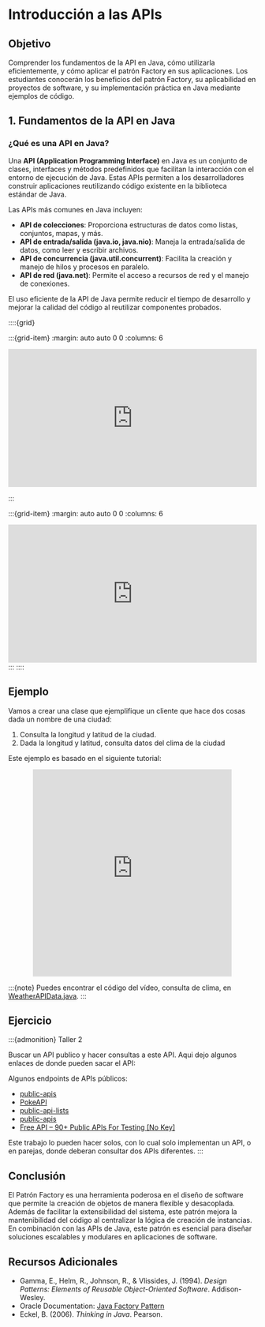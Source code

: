 # Introducción a las APIs

## Objetivo
Comprender los fundamentos de la API en Java, cómo utilizarla eficientemente, y cómo aplicar el patrón Factory en sus aplicaciones. Los estudiantes conocerán los beneficios del patrón Factory, su aplicabilidad en proyectos de software, y su implementación práctica en Java mediante ejemplos de código.

## 1. Fundamentos de la API en Java

### ¿Qué es una API en Java?

Una **API (Application Programming Interface)** en Java es un conjunto de clases, interfaces y métodos predefinidos que facilitan la interacción con el entorno de ejecución de Java. Estas APIs permiten a los desarrolladores construir aplicaciones reutilizando código existente en la biblioteca estándar de Java.

Las APIs más comunes en Java incluyen:
- **API de colecciones**: Proporciona estructuras de datos como listas, conjuntos, mapas, y más.
- **API de entrada/salida (java.io, java.nio)**: Maneja la entrada/salida de datos, como leer y escribir archivos.
- **API de concurrencia (java.util.concurrent)**: Facilita la creación y manejo de hilos y procesos en paralelo.
- **API de red (java.net)**: Permite el acceso a recursos de red y el manejo de conexiones.

El uso eficiente de la API de Java permite reducir el tiempo de desarrollo y mejorar la calidad del código al reutilizar componentes probados.

::::{grid}

:::{grid-item}
:margin: auto auto 0 0
:columns: 6

<iframe width="100%" height="280px" src="https://www.youtube.com/embed/IwnIxk8DdHs?si=5nCHG1X0ukFNngdS" title="YouTube video player" frameborder="0" allow="accelerometer; autoplay; clipboard-write; encrypted-media; gyroscope; picture-in-picture; web-share" referrerpolicy="strict-origin-when-cross-origin" allowfullscreen></iframe>

:::

:::{grid-item}
:margin: auto auto 0 0
:columns: 6

<iframe width="100%" height="280px" src="https://www.youtube.com/embed/JD6VNRdGl98?si=ngRST0LM3VIshG_9" title="YouTube video player" frameborder="0" allow="accelerometer; autoplay; clipboard-write; encrypted-media; gyroscope; picture-in-picture; web-share" referrerpolicy="strict-origin-when-cross-origin" allowfullscreen></iframe>
:::
::::

## Ejemplo

Vamos a crear una clase que ejemplifique un cliente que hace dos cosas dada un nombre de una ciudad:

1. Consulta la longitud y latitud de la ciudad.
2. Dada la longitud y latitud, consulta datos del clima de la ciudad

Este ejemplo es basado en el siguiente tutorial:

<div align="center">
<iframe width="80%" height="420px" src="https://www.youtube.com/embed/WS_H44tvZMI?si=IGEfz4uk3GahSJwx" title="YouTube video player" frameborder="0" allow="accelerometer; autoplay; clipboard-write; encrypted-media; gyroscope; picture-in-picture; web-share" referrerpolicy="strict-origin-when-cross-origin" allowfullscreen></iframe>
</div>

:::{note}
Puedes encontrar el código del vídeo, consulta de clima, en [WeatherAPIData.java](WeatherAPIData.java).
:::

## Ejercicio

:::{admonition} Taller 2

Buscar un API publico y hacer consultas a este API. Aqui dejo algunos enlaces de donde pueden sacar el API:

Algunos endpoints de APIs públicos:
- [public-apis](https://github.com/public-apis/public-apis?tab=readme-ov-file)
- [PokeAPI](https://pokeapi.co/)
- [public-api-lists ](https://github.com/public-api-lists/public-api-lists)
- [public-apis ](https://github.com/marcelscruz/public-apis)
- [Free API – 90+ Public APIs For Testing [No Key] ](https://apipheny.io/free-api/)

Este trabajo lo pueden hacer solos, con lo cual solo implementan un API, o en parejas, donde deberan consultar dos APIs diferentes.
:::

## Conclusión

El Patrón Factory es una herramienta poderosa en el diseño de software que permite la creación de objetos de manera flexible y desacoplada. Además de facilitar la extensibilidad del sistema, este patrón mejora la mantenibilidad del código al centralizar la lógica de creación de instancias. En combinación con las APIs de Java, este patrón es esencial para diseñar soluciones escalables y modulares en aplicaciones de software.

## Recursos Adicionales

- Gamma, E., Helm, R., Johnson, R., & Vlissides, J. (1994). *Design Patterns: Elements of Reusable Object-Oriented Software*. Addison-Wesley.
- Oracle Documentation: [Java Factory Pattern](https://docs.oracle.com/javase/tutorial/designpatterns/factory.html)
- Eckel, B. (2006). *Thinking in Java*. Pearson.
